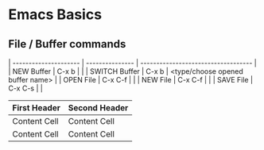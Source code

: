 # Emacs Basics

## File / Buffer commands

| --------------------- | --------------- | ----------------------------------- |
| NEW       Buffer      |     C-x b       |   <new buffer name>                 |
| SWITCH    Buffer      |     C-x b       |   <type/choose opened buffer name>  |
| OPEN      File        |     C-x C-f     |   <browse>                          |
| NEW       File        |     C-x C-f     |   <new file name>                   |
| SAVE      File        |     C-x C-s     |   <enter>                           |


| First Header  | Second Header |
| ------------- | ------------- |
| Content Cell  | Content Cell  |
| Content Cell  | Content Cell  |
